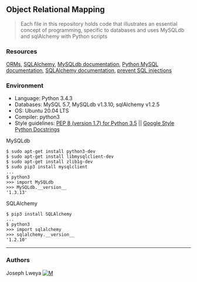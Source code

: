 ## Object Relational Mapping
> Each file in this repository holds code that illustrates an essential concept of programming,
> specific to databases and uses MySQLdb and sqlAlchemy with Python scripts

### Resources
[ORMs](https://www.fullstackpython.com/object-relational-mappers-orms.html), [SQLAlchemy](https://www.fullstackpython.com/sqlalchemy.html), [MySQLdb documentation](https://mysqlclient.readthedocs.io/), [Python MySQL documentation](http://www.mikusa.com/python-mysql-docs/index.html), [SQLAlchemy documentation](http://docs.sqlalchemy.org/en/latest/orm/tutorial.html), [prevent SQL injections](http://bobby-tables.com/python)

### Environment
* Language: Python 3.4.3
* Databases: MySQL 5.7, MySQLdb v1.3.10, sqlAlchemy v1.2.5
* OS: Ubuntu 20.04 LTS
* Compiler: python3
* Style guidelines: [PEP 8 (version 1.7) for Python 3.5](https://www.python.org/dev/peps/pep-0008/) || [Google Style Python Docstrings](http://sphinxcontrib-napoleon.readthedocs.io/en/latest/example_google.html)

MySQLdb
```
$ sudo apt-get install python3-dev
$ sudo apt-get install libmysqlclient-dev
$ sudo apt-get install zlib1g-dev
$ sudo pip3 install mysqlclient
...
$ python3
>>> import MySQLdb
>>> MySQLdb.__version__ 
'1.3.13'
```
SQLAlchemy
```
$ pip3 install SQLAlchemy
...
$ python3
>>> import sqlalchemy
>>> sqlalchemy.__version__ 
'1.2.10'
```
---
### Authors
Joseph Lweya [![M](https://upload.wikimedia.org/wikipedia/fr/thumb/c/c8/Twitter_Bird.svg/30px-Twitter_Bird.svg.png)](https://twitter.com/lweyajoe)

